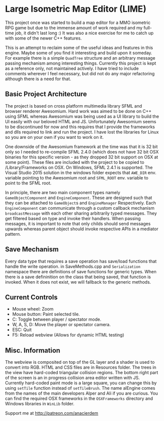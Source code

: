 # Large Isometric Map Editor (LIME)

This project once was started to build a map editor for a MMO isometric RPG game but due to the immense amount of work required and my full-time job, it didn't last long :) It was also a nice exercise for me to catch up with some of the newer C++ features.

This is an attempt to reclaim some of the useful ideas and features in this engine. Maybe some of you find it interesting and build upon it someday. For example there is a simple `QuadTree` structure and an arbitrary message passing mechanism among interesting things. Currently this project is kept as a reference only, not maintained actively. I have tried to include comments wherever I feel necessary, but did not do any major refactoring although there is a need for that.

## Basic Project Architecture

The project is based on cross platform multimedia library SFML and browser renderer Awesomium. Hard work was aimed to be done on C++ using SFML whereas Awesomium was being used as a UI library to build the UI easily with our beloved HTML and JS. Unfortunately Awesomium seems to be discontinued for now and this requires that I provide the frameworks and dlls required to link and run the project. I have lost the libraries for Linux so you are on your own if you want to work on it.

One downside of the Awesomium framework at the time was that it is 32 bit only so I needed to re-compile SFML 2.4.0 (which does not have 32 bit OSX binaries for this specific version - as they dropped 32 bit support on OSX at some point). These files are included with the project to be copied to /Library/Frameworks on OSX. On Windows, SFML 2.4.1 is supported. The Visual Studio 2015 solution in the windows folder expects that `AWE_DIR` env. variable pointing to the Awesomium root and `SFML_ROOT` env. variable to point to the SFML root.

In principle, there are two main component types namely `GameObjectComponent` and `EngineComponent`. These are designed such that they can be attached to `GameObject`s and `EngineManager` Respectively. Each `EngineComponent` can communicate through a custom callback mechanism `broadcastMessage` with each other sharing arbitrarily typed messages. They get filtered based on type and invoke their handlers. When passing messages, it is important to note that only childs should send messages upwards whereas parent object should invoke respective APIs in a mediator pattern.

## Save Mechanism

Every data type that requires a save operation has save/load functions that handle the write operation. in SaveMethods.cpp and `Serialization` namespace there are definitions of save functions for generic types. When there is a save defininition on the class that being saved, that function is invoked. When it does not exist, we will fallback to the generic methods.

## Current Controls

- Mouse wheel: Zoom
- Mouse button: Paint selected tile.
- C: Toggle between player / spectator mode.
- W, A, S, D: Move the player or spectator camera.
- ESC: Quit
- F5: Reload webview (Allows for dynamic HTML testing)

## Misc. Information

The webview is composited on top of the GL layer and a shader is used to convert into RGB. HTML and CSS files are in Resources folder. The trees in the view have hard-coded triangular collision regions. The bottom right part of the screen is an in progress collision area editor written with JS. Currently hard-coded paint mode is a large square, you can change this by using `setTile` function instead of `setTileBrush`. The name alEngine comes from the names of the main developers Alper and Ali if you are curious. You can find the required OSX frameworks in the `OSXFrameworks` directory and Windows libraries in `WinLib` folder.

Support me at http://patreon.com/anacierdem
